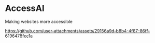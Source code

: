 # AccessAI
Making websites more accessible


https://github.com/user-attachments/assets/29156a9d-b8b4-4f87-86ff-6196478fee1a
